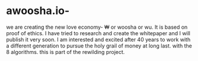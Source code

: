 # awoosha.io-
we are creating the new love economy- ₩ or woosha or wu. It is based on proof of ethics. I have tried to research and create the whitepaper and I will publish it very soon. I am interested and excited after 40 years to work with a different generation to pursue the holy grail of money at long last.  with the 8 algorithms. this is part of the rewilding project. 
